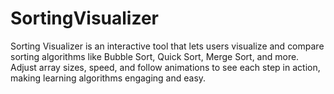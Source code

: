 # SortingVisualizer
Sorting Visualizer is an interactive tool that lets users visualize and compare sorting algorithms like Bubble Sort, Quick Sort, Merge Sort, and more. Adjust array sizes, speed, and follow animations to see each step in action, making learning algorithms engaging and easy.

